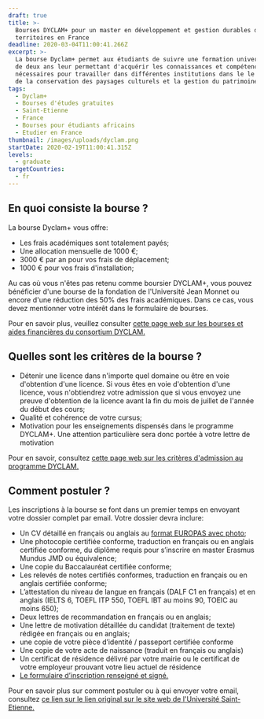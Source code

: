 ```yaml
---
draft: true
title: >-
  Bourses DYCLAM+ pour un master en développement et gestion durables des
  territoires en France
deadline: 2020-03-04T11:00:41.266Z
excerpt: >-
  La bourse Dyclam+ permet aux étudiants de suivre une formation universitaire
  de deux ans leur permettant d'acquérir les connaissances et compétences
  nécessaires pour travailler dans différentes institutions dans le le domaine
  de la conservation des paysages culturels et la gestion du patrimoine.
tags:
  - Dyclam+
  - Bourses d'études gratuites
  - Saint-Etienne
  - France
  - Bourses pour étudiants africains
  - Etudier en France
thumbnail: /images/uploads/dyclam.png
startDate: 2020-02-19T11:00:41.315Z
levels:
  - graduate
targetCountries:
  - fr
---
```

## En quoi consiste la bourse ?

La bourse Dyclam+ vous offre:

* Les frais académiques sont totalement payés;
* Une allocation mensuelle de 1000 €;
* 3000 € par an pour vos frais de déplacement;
* 1000 € pour vos frais d'installation;

Au cas où vous n'êtes pas retenu comme boursier DYCLAM+, vous pouvez bénéficier d'une bourse de la fondation de l'Université Jean Monnet ou encore d'une réduction des 50% des frais académiques. Dans ce cas, vous devez mentionner votre intérêt dans le formulaire de bourses.

Pour en savoir plus, veuillez consulter <a href="http://www.dyclam.eu/futurs-etudiants/bourse-et-aides-financieres/" target="_blank" rel="noopener noreferrer">cette page web sur les bourses et aides financières du consortium DYCLAM.</a>

## Quelles sont les critères de la bourse ?

* Détenir une licence dans n'importe quel domaine ou être en voie d'obtention d'une licence. Si vous êtes en voie d'obtention d'une licence, vous n'obtiendrez votre admission que si vous envoyez une preuve d'obtention de la licence avant la fin du mois de juillet de l'année du début des cours;
* Qualité et cohérence de votre cursus;
* Motivation pour les enseignements dispensés dans le programme DYCLAM+. Une attention particulière sera donc portée à votre lettre de motivation

Pour en savoir, consultez <a href="https://masterdyclam.univ-st-etienne.fr/fr/rejoindre-dyclam/candidater-pour-dyclam.html" target="_blank" rel="noopener noreferrer">cette page web sur les critères d'admission au programme DYCLAM.</a>

## Comment postuler ?
Les inscriptions à la bourse se font dans un premier temps en envoyant votre dossier complet par email. Votre dossier devra inclure:

* Un CV détaillé en français ou anglais au <a href="https://europass.cedefop.europa.eu/pt/documents/curriculum-vitae" target="_blank" rel="noreferrer noopener">format EUROPAS avec photo</a>;
* Une photocopie certifiée conforme, traduction en français ou en anglais certifiée conforme, du diplôme requis pour s’inscrire en master Erasmus Mundus JMD ou équivalence;
* Une copie du Baccalauréat certifiée conforme;
* Les relevés de notes certifiés conformes, traduction en français ou en anglais certifiée conforme;
* L’attestation du niveau de langue en français (DALF C1 en français) et en anglais (IELTS 6, TOEFL ITP 550, TOEFL IBT au moins 90, TOEIC au moins 650);
* Deux lettres de recommandation en français ou en anglais;
* Une lettre de motivation détaillée du candidat (traitement de texte) rédigée en français ou en anglais;
* une copie de votre pièce d’identité / passeport certifiée conforme
* Une copie de votre acte de naissance (traduit en français ou anglais)
* Un certificat de résidence délivré par votre mairie ou le certificat de votre employeur prouvant votre lieu actuel de résidence
* <a href="https://masterdyclam.univ-st-etienne.fr/_attachments/sous-menu-1-1-article-2/Formulaire%2520DYCLAM%252B%2520-%2520ETUDIANT-%25202020-2022.pdf?download=true" target="_blank" rel="noopener noreferrer">Le formulaire d’inscription renseigné et signé.</a>

Pour en savoir plus sur comment postuler ou à qui envoyer votre email, consultez <a href="https://masterdyclam.univ-st-etienne.fr/fr/rejoindre-dyclam/candidater-pour-dyclam.html" target="_blank" rel="noreferrer noopener">ce lien sur le lien original sur le site web de l'Université Saint-Etienne.</a>

